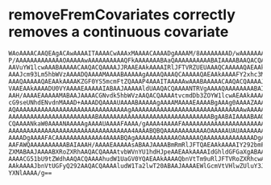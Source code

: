 # removeFremCovariates correctly removes a continuous covariate

    WAoAAAACAAQEAgACAwAAAAITAAAACwAAAxMAAAACAAAADgAAAAM/8AAAAAAAAD/wAAAAAAAA
    P/AAAAAAAAAAAAAOAAAAAwAAAAAAAAAAQFkAAAAAAABAaQAAAAAAAAAABAIAAAABAAQACQAA
    AAVuYW1lcwAAABAAAAACAAQACQAAAAJJRAAEAAkAAAAIRlJFTVRZUEUAAAQCAAAAAQAEAAkA
    AAAJcm93Lm5hbWVzAAAADQAAAAMAAAABAAAAAgAAAAQAAAQCAAAAAQAEAAkAAAAFY2xhc3MA
    AAAQAAAAAQAEAAkAAAAKZGF0YS5mcmFtZQAAAP4AAAITAAAAAwAAABAAAAACAAQACQAAAAJX
    VAAEAAkAAAADU0VYAAAAEAAAAAIABAAJAAAAAldUAAQACQAAAANTRVgAAAAQAAAAAAAABAIA
    AAH/AAAAEAAAAAMABAAJAAAACGNvdk5hbWVzAAQACQAAAAtvcmdDb3ZOYW1lcwAEAAkAAAAL
    cG9seUNhdENvdnMAAAD+AAAADQAAAAUAAAABAAAAAgAAAAMAAAAEAAAABgAAAg0AAAAZAAAA
    AQAAAAAAAAAAAAAAAAAAAAAAAAAAAAAAAgAAAAAAAAAAAAAAAAAAAAAAAAAAAAAAAwAAAAAA
    AAAAAAAAAAAAAAAAAAAAAAAABAAAAAAAAAAAAAAAAAAAAAAAAAAAAAAABgAABAIAAAABAAQA
    CQAAAANkaW0AAAANAAAAAgAAAAUAAAAFAAAA/gAAAA4AAAAFAAAAAAAAAAAAAAAAAAAAAAAA
    AAAAAAAAAAAAAAAAAAAAAAAAAAAAAAAAAA4AAAABQBQAAAAAAAAAAAAOAAAAAUAUAAAAAAAA
    AAAADgAAAAFACAAAAAAAAAAAAA4AAAABQAgAAAAAAAAAAAAOAAAAAQAAAAAAAAAAAAAADgAA
    AAFAWQAAAAAAAAAABAIAAAH/AAAAEAAAAAsABAAJAAAABmRmRlJFTQAEAAkAAAAIY292bmFt
    ZXMABAAJAAAABXRoZXRhAAQACQAAAAtvbWVnYU1hdHJpeAAEAAkAAAAIdGhldGFGaXgABAAJ
    AAAACG51bU9tZWdhAAQACQAAAAhudW1UaGV0YQAEAAkAAAAQbnVtTm9uRlJFTVRoZXRhcwAE
    AAkAAAAJbnVtUGFyQ292AAQACQAAAAludW1Ta2lwT20ABAAJAAAAEWlGcmVtVHlwZUluY3Jl
    YXNlAAAA/g==

